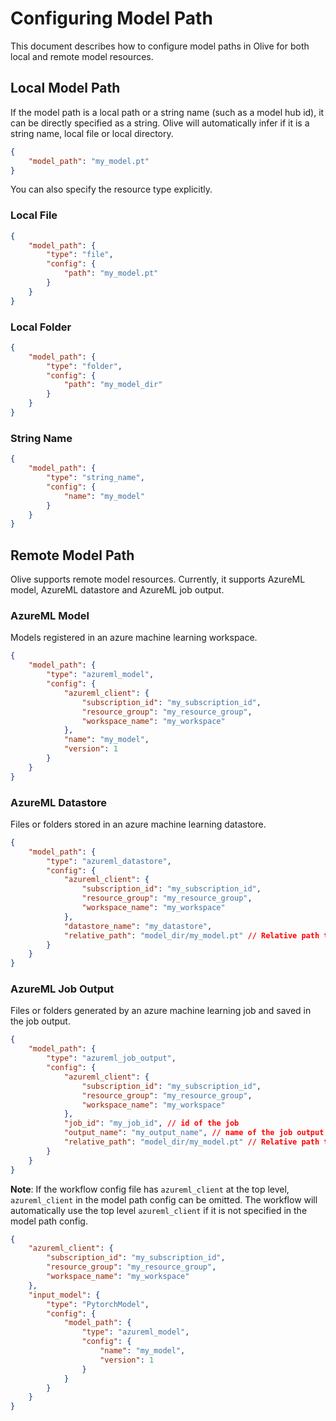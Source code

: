 # Configuring Model Path

This document describes how to configure model paths in Olive for both local and remote model resources.

## Local Model Path
If the model path is a local path or a string name (such as a model hub id), it can be directly specified as a string. Olive will automatically
infer if it is a string name, local file or local directory.

```json
{
    "model_path": "my_model.pt"
}
```

You can also specify the resource type explicitly.

### Local File
```json
{
    "model_path": {
        "type": "file",
        "config": {
            "path": "my_model.pt"
        }
    }
}
```

### Local Folder
```json
{
    "model_path": {
        "type": "folder",
        "config": {
            "path": "my_model_dir"
        }
    }
}
```

### String Name
```json
{
    "model_path": {
        "type": "string_name",
        "config": {
            "name": "my_model"
        }
    }
}
```

## Remote Model Path
Olive supports remote model resources. Currently, it supports AzureML model, AzureML datastore and AzureML job output.

### AzureML Model
Models registered in an azure machine learning workspace.

```json
{
    "model_path": {
        "type": "azureml_model",
        "config": {
            "azureml_client": {
                "subscription_id": "my_subscription_id",
                "resource_group": "my_resource_group",
                "workspace_name": "my_workspace"
            },
            "name": "my_model",
            "version": 1
        }
    }
}
```

### AzureML Datastore
Files or folders stored in an azure machine learning datastore.

```json
{
    "model_path": {
        "type": "azureml_datastore",
        "config": {
            "azureml_client": {
                "subscription_id": "my_subscription_id",
                "resource_group": "my_resource_group",
                "workspace_name": "my_workspace"
            },
            "datastore_name": "my_datastore",
            "relative_path": "model_dir/my_model.pt" // Relative path to the resource from the datastore root
        }
    }
}
```

### AzureML Job Output
Files or folders generated by an azure machine learning job and saved in the job output.

```json
{
    "model_path": {
        "type": "azureml_job_output",
        "config": {
            "azureml_client": {
                "subscription_id": "my_subscription_id",
                "resource_group": "my_resource_group",
                "workspace_name": "my_workspace"
            },
            "job_id": "my_job_id", // id of the job
            "output_name": "my_output_name", // name of the job output
            "relative_path": "model_dir/my_model.pt" // Relative path to the resource from the job output root
        }
    }
}
```

**Note**: If the workflow config file has `azureml_client` at the top level, `azureml_client` in the model path config can be omitted. The
workflow will automatically use the top level `azureml_client` if it is not specified in the model path config.

```json
{
    "azureml_client": {
        "subscription_id": "my_subscription_id",
        "resource_group": "my_resource_group",
        "workspace_name": "my_workspace"
    },
    "input_model": {
        "type": "PytorchModel",
        "config": {
            "model_path": {
                "type": "azureml_model",
                "config": {
                    "name": "my_model",
                    "version": 1
                }
            }
        }
    }
}
```
